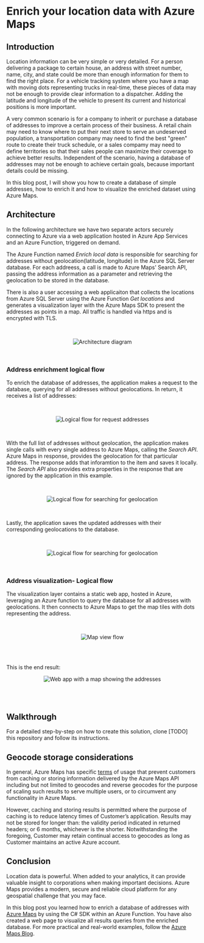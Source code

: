 # Enrich your location data with Azure Maps

## Introduction

Location information can be very simple or very detailed. For a person delivering a package to certain house, an address with street number, name, city, and state could be more than enough information for them to find the right place. For a vehicle tracking system where you have a map with moving dots representing trucks in real-time, these pieces of data may not be enough to provide clear information to a dispatcher. Adding the latitude and longitude of the vehicle to present its current and historical positions is more important. 

A very common scenario is for a company to inherit or purchase a database of addresses to improve a certain process of their business. A retail chain may need to know where to put their next store to serve an undeserved population, a transportation company may need to find the best "green" route to create their truck schedule, or a sales compamy may need to define territories so that their sales people can maximize their coverage to achieve better results. Independent of the scenario, having a database of addresses may not be enough to achieve certain goals, because important details could be missing.

In this blog post, I will show you how to create a database of simple addresses, how to enrich it and how to visualize the enriched dataset using Azure Maps.

## Architecture

In the following architecture we have two separate actors securely connecting to Azure via a web application hosted in Azure App Services and an Azure Function, triggered on demand. 

The Azure Function named _Enrich local data_ is responsible for searching for addresses without geolocation(latitude, longitude) in the Azure SQL Server database. For each addreess, a call is made to Azure Maps' Search API, passing the address information as a parameter and retrieving the geolocation to be stored in the database.

There is also a user accessing a web applicaiton that collects the locations from Azure SQL Server using the Azure Function _Get locations_ and generates a visualization layer with the Azure Maps SDK to present the addresses as points in a map. All traffic is handled via https and is encrypted with TLS.

<br>

<p align="center">
  <img src="https://user-images.githubusercontent.com/1051195/218619577-55b2f7f4-4a8d-4d45-8fa5-d35d94fa1515.png" alt="Architecture diagram"/>
</p>

<br>

### Address enrichment logical flow

To enrich the database of addresses, the application makes a request to the database, querying for all addresses without geolocations. In return, it receives a list of addresses:

<br>

<p align="center">
  <img src="https://user-images.githubusercontent.com/1051195/218586495-e703a43a-241d-45e4-81a5-fbc56d53b7a3.png" alt="Logical flow for request addresses"/>
</p>

<br>

With the full list of addresses without geolocation, the application makes single calls with every single address to Azure Maps, calling the _Search API_. Azure Maps in response, provides the geolocation for that particular address. The response adds that inforamtion to the item and saves it locally. The _Search API_ also provides  extra properties in the response that are ignored by the application in this example.

<br>

<p align="center">
  <img src="https://user-images.githubusercontent.com/1051195/218586517-72504705-20e2-4607-b82b-0af9258f8d51.png" alt="Logical flow for searching for geolocation"/>
</p>

<br>

Lastly, the application saves the updated addresses with their corresponding geolocations to the database. 

<br>

<p align="center">
  <img src="https://user-images.githubusercontent.com/1051195/218586533-92406c5d-73c2-46c5-bf62-2a422234ac88.png" alt="Logical flow for searching for geolocation"/>
</p>

<br>

### Address visualization- Logical flow

The visualization layer contains a static web app, hosted in Azure, leveraging an Azure function to query the database for all addresses with geolocations. It then connects to Azure Maps to get the map tiles with dots representing the address.

<br>

<p align="center">
  <img src="https://user-images.githubusercontent.com/1051195/218613101-e7834cdf-2dee-4f77-aabc-94b6b4c4f083.png" alt="Map view flow"/>
</p>

<br>

<br>

This is the end result:

<p align="center">
  <img src="https://user-images.githubusercontent.com/1051195/218615805-40729f76-2e3f-4bb0-a96f-2854b64651bf.png" alt="Web app with a map showing the addresses"/>
</p>

<br>

<br>


## Walkthrough

For a detailed step-by-step on how to create this solution, clone [TODO] this repository and follow its instructions.

## Geocode storage considerations

In general, Azure Maps has specific [terms](https://www.microsoft.com/licensing/terms/productoffering/MicrosoftAzure/MOSA#ServiceSpecificTerms) of usage that prevent customers from caching or storing information delivered by the Azure Maps API including but not limited to geocodes and reverse geocodes for the purpose of scaling such results to serve multiple users, or to circumvent any functionality in Azure Maps.

However, caching and storing results is permitted where the purpose of caching is to reduce latency times of Customer’s application. Results may not be stored for longer than: the validity period indicated in returned headers; or 6 months, whichever is the shorter. Notwithstanding the foregoing, Customer may retain continual access to geocodes as long as Customer maintains an active Azure account.

## Conclusion

Location data is powerful. When added to your analytics, it can provide valuable insight to corporations when making important decisions. Azure Maps provides a modern, secure and reliable cloud platform for any geospatial challenge that you may face. 

In this blog post you learned how to enrich a database of addresses with [Azure Maps](https://azure.microsoft.com/en-us/products/azure-maps) by using the C# SDK within an Azure Function. You have also created a web page to visualize all results queries from the enriched database. For more practical and real-world examples, follow the [Azure Maps Blog](https://techcommunity.microsoft.com/t5/azure-maps-blog/bg-p/AzureMapsBlog).



